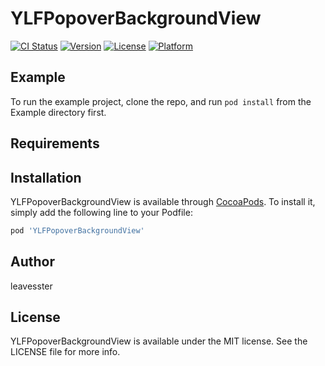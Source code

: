 # YLFPopoverBackgroundView

[![CI Status](https://img.shields.io/travis/leavesster/YLFPopoverBackgroundView.svg?style=flat)](https://travis-ci.org/leavesster/YLFPopoverBackgroundView)
[![Version](https://img.shields.io/cocoapods/v/YLFPopoverBackgroundView.svg?style=flat)](https://cocoapods.org/pods/YLFPopoverBackgroundView)
[![License](https://img.shields.io/cocoapods/l/YLFPopoverBackgroundView.svg?style=flat)](https://cocoapods.org/pods/YLFPopoverBackgroundView)
[![Platform](https://img.shields.io/cocoapods/p/YLFPopoverBackgroundView.svg?style=flat)](https://cocoapods.org/pods/YLFPopoverBackgroundView)

## Example

To run the example project, clone the repo, and run `pod install` from the Example directory first.

## Requirements

## Installation

YLFPopoverBackgroundView is available through [CocoaPods](https://cocoapods.org). To install
it, simply add the following line to your Podfile:

```ruby
pod 'YLFPopoverBackgroundView'
```

## Author

leavesster

## License

YLFPopoverBackgroundView is available under the MIT license. See the LICENSE file for more info.
